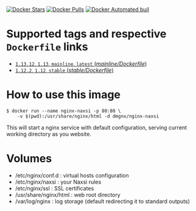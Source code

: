 [![Docker Stars](https://img.shields.io/docker/stars/dmgnx/nginx-naxsi.svg)](https://hub.docker.com/r/dmgnx/nginx-naxsi/)
[![Docker Pulls](https://img.shields.io/docker/pulls/dmgnx/nginx-naxsi.svg)](https://hub.docker.com/r/dmgnx/nginx-naxsi/)
[![Docker Automated buil](https://img.shields.io/docker/automated/dmgnx/nginx-naxsi.svg)](https://hub.docker.com/r/dmgnx/nginx-naxsi/)


# Supported tags and respective `Dockerfile` links

-   [`1.13.12`, `1.13`, `mainline`, `latest` (*mainline/Dockerfile*)](https://github.com/dmgnx/docker-nginx-naxsi/blob/master/mainline/Dockerfile)
-   [`1.12.2`, `1.12`, `stable` (*stable/Dockerfile*)](https://github.com/dmgnx/docker-nginx-naxsi/blob/master/stable/Dockerfile)

# How to use this image

```console
$ docker run --name nginx-naxsi -p 80:80 \
    -v $(pwd):/usr/share/nginx/html -d dmgnx/nginx-naxsi
```

This will start a nginx service with default configuration, serving current working directory as you website.

# Volumes

-   /etc/nginx/conf.d : virtual hosts configuration
-   /etc/nginx/naxsi : your Naxsi rules
-   /etc/nginx/ssl : SSL certificates
-   /usr/share/nginx/html : web root directory
-   /var/log/nginx : log storage (default redirecting it to standard outputs)

